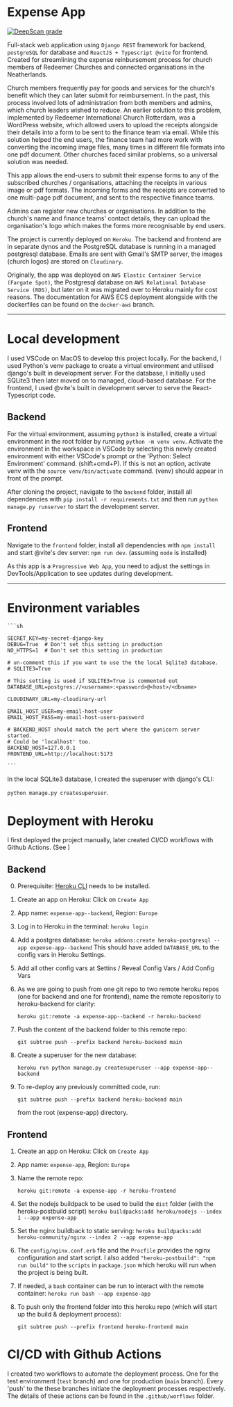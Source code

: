 # Expense App

[![DeepScan grade](https://deepscan.io/api/teams/23376/projects/26640/branches/850430/badge/grade.svg)](https://deepscan.io/dashboard#view=project&tid=23376&pid=26640&bid=850430)

Full-stack web application using `Django REST` framework for backend, `postgreSQL` for database and `ReactJS + Typescript @vite` for frontend. Created for streamlining the expense reinbursement process for church members of Redeemer Churches and connected organisations in the Neatherlands.

Church members frequently pay for goods and services for the church's benefit which they can later submit for reimbursement. In the past, this process involved lots of administration from both members and admins, which church leaders wished to reduce. An earlier solution to this problem, implemented by Redeemer International Church Rotterdam, was a WordPress website, which allowed users to upload the receipts alongside their details into a form to be sent to the finance team via email. While this solution helped the end users, the finance team had more work with converting the incoming image files, many times in different file formats into one pdf document. Other churches faced similar problems, so a universal solution was needed.

This app allows the end-users to submit their expense forms to any of the subscribed churches / organisations, attaching the receipts in various image or pdf formats. The incoming forms and the receipts are converted to one multi-page pdf document, and sent to the respective finance teams.

Admins can register new churches or organisations. In addition to the church's name and finance teams' contact details, they can upload the organisation's logo which makes the forms more recognisable by end users.

The project is currently deployed on `Heroku`. The backend and frontend are in separate dynos and the PostgreSQL database is running in a managed postgresql database. Emails are sent with Gmail's SMTP server, the images (church logos) are stored on `Cloudinary`. 

Originally, the app was deployed on `AWS Elastic Container Service (Fargate Spot)`, the Postgresql database on `AWS Relational Database Service (RDS)`, but later on it was migrated over to Heroku mainly for cost reasons. The documentation for AWS ECS deployment alongside with the dockerfiles can be found on the `docker-aws` branch.


---

# Local development

I used VSCode on MacOS to develop this project locally. For the backend, I used Python's venv package to create a virtual environment and utilised django's built in development server. For the database, I initially used SQLite3 then later moved on to managed, cloud-based database. For the frontend, I used @vite's built in development server to serve the React-Typescript code.

## Backend

For the virtual environment, assuming `python3` is installed, create a virtual environment in the root folder by running `python -m venv venv`. Activate the environment in the workspace in VSCode by selecting this newly created environment with either VSCode's prompt or the 'Python: Select Environment' command. (shift+cmd+P). If this is not an option, activate venv with the `source venv/bin/activate` command. (venv) should appear in front of the prompt.

After cloning the project, navigate to the `backend` folder, install all dependencies with `pip install -r requirements.txt` and then run `python manage.py runserver` to start the development server.

## Frontend

Navigate to the `frontend` folder, install all dependencies with `npm install` and start @vite's dev server: `npm run dev`. (assuming `node` is installed)

As this app is a `Progressive Web App`, you need to adjust the settings in DevTools/Application to see updates during development.

---

# Environment variables

    ```sh

    SECRET_KEY=my-secret-django-key
    DEBUG=True  # Don't set this setting in production
    NO_HTTPS=1  # Don't set this setting in production

    # un-comment this if you want to use the the local Sqlite3 database.
    # SQLITE3=True

    # This setting is used if SQLITE3=True is commented out
    DATABASE_URL=postgres://<username>:<password>@<host>/<dbname>

    CLOUDINARY_URL=my-cloudinary-url

    EMAIL_HOST_USER=my-email-host-user
    EMAIL_HOST_PASS=my-email-host-users-password

    # BACKEND_HOST should match the port where the gunicorn server started.
    # Could be 'localhost' too.
    BACKEND_HOST=127.0.0.1  
    FRONTEND_URL=http://localhost:5173

    ```


In the local SQLite3 database, I created the superuser with django's CLI:

`python manage.py createsuperuser`.



# Deployment with Heroku

I first deployed the project manually, later created CI/CD workflows with Github Actions. (See )


## Backend

0. Prerequisite: [Heroku CLI](https://devcenter.heroku.com/articles/heroku-cli) needs to be installed.

1. Create an app on Heroku: Click on `Create App`

2. App name: `expense-app--backend`, Region: `Europe`

3. Log in to Heroku in the terminal: `heroku login`

4. Add a postgres database: `heroku addons:create heroku-postgresql --app expense-app--backend`
    This should have added `DATABASE_URL` to the config vars in Heroku Settings.

5. Add all other config vars at Settins / Reveal Config Vars / Add Config Vars

6. As we are going to push from one git repo to two remote heroku repos (one for backend and one for frontend), name the remote repositoriy to heroku-backend for clarity:

    `heroku git:remote -a expense-app--backend -r heroku-backend`

7. Push the content of the backend folder to this remote repo:

    `git subtree push --prefix backend heroku-backend main`

8. Create a superuser for the new database:

    `heroku run python manage.py createsuperuser --app expense-app--backend`

9. To re-deploy any previously committed code, run:

    `git subtree push --prefix backend heroku-backend main`

    from the root (expense-app) directory.



## Frontend


1. Create an app on Heroku: Click on `Create App`

2. App name: `expense-app`, Region: `Europe`

3. Name the remote repo:

    `heroku git:remote -a expense-app -r heroku-frontend`

4. Set the nodejs buildpack to be used to build the `dist` folder (with the heroku-postbuild script)
    `heroku buildpacks:add heroku/nodejs --index 1 --app expense-app`

5. Set the nginx buildback to static serving:
    `heroku buildpacks:add heroku-community/nginx --index 2 --app expense-app`

6. The `config/nginx.conf.erb` file and the `Procfile` provides the nginx configuration and start script.
    I also added `"heroku-postbuild": "npm run build"` to the `scripts` in `package.json` which heroku will run when the project is being built.

7. If needed, a `bash` container can be run to interact with the remote container:
    `heroku run bash --app expense-app`

8. To push only the frontend folder into this heroku repo (which will start up the build & deployment process):

    `git subtree push --prefix frontend heroku-frontend main`



# CI/CD with Github Actions

I created two workflows to automate the deployment process. One for the test environment (`test` branch) and one for production (`main` branch). Every 'push' to the these branches initiate the deployment processes respectively. The details of these actions can be found in the `.github/worflows` folder.
